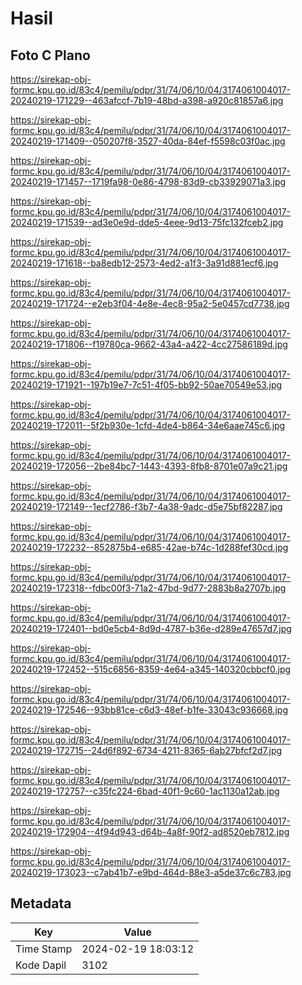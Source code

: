 # Hasil

## Foto C Plano

https://sirekap-obj-formc.kpu.go.id/83c4/pemilu/pdpr/31/74/06/10/04/3174061004017-20240219-171229--463afccf-7b19-48bd-a398-a920c81857a6.jpg

https://sirekap-obj-formc.kpu.go.id/83c4/pemilu/pdpr/31/74/06/10/04/3174061004017-20240219-171409--050207f8-3527-40da-84ef-f5598c03f0ac.jpg

https://sirekap-obj-formc.kpu.go.id/83c4/pemilu/pdpr/31/74/06/10/04/3174061004017-20240219-171457--1719fa98-0e86-4798-83d9-cb33929071a3.jpg

https://sirekap-obj-formc.kpu.go.id/83c4/pemilu/pdpr/31/74/06/10/04/3174061004017-20240219-171539--ad3e0e9d-dde5-4eee-9d13-75fc132fceb2.jpg

https://sirekap-obj-formc.kpu.go.id/83c4/pemilu/pdpr/31/74/06/10/04/3174061004017-20240219-171618--ba8edb12-2573-4ed2-a1f3-3a91d881ecf6.jpg

https://sirekap-obj-formc.kpu.go.id/83c4/pemilu/pdpr/31/74/06/10/04/3174061004017-20240219-171724--e2eb3f04-4e8e-4ec8-95a2-5e0457cd7738.jpg

https://sirekap-obj-formc.kpu.go.id/83c4/pemilu/pdpr/31/74/06/10/04/3174061004017-20240219-171806--f19780ca-9662-43a4-a422-4cc27586189d.jpg

https://sirekap-obj-formc.kpu.go.id/83c4/pemilu/pdpr/31/74/06/10/04/3174061004017-20240219-171921--197b19e7-7c51-4f05-bb92-50ae70549e53.jpg

https://sirekap-obj-formc.kpu.go.id/83c4/pemilu/pdpr/31/74/06/10/04/3174061004017-20240219-172011--5f2b930e-1cfd-4de4-b864-34e6aae745c6.jpg

https://sirekap-obj-formc.kpu.go.id/83c4/pemilu/pdpr/31/74/06/10/04/3174061004017-20240219-172056--2be84bc7-1443-4393-8fb8-8701e07a9c21.jpg

https://sirekap-obj-formc.kpu.go.id/83c4/pemilu/pdpr/31/74/06/10/04/3174061004017-20240219-172149--1ecf2786-f3b7-4a38-9adc-d5e75bf82287.jpg

https://sirekap-obj-formc.kpu.go.id/83c4/pemilu/pdpr/31/74/06/10/04/3174061004017-20240219-172232--852875b4-e685-42ae-b74c-1d288fef30cd.jpg

https://sirekap-obj-formc.kpu.go.id/83c4/pemilu/pdpr/31/74/06/10/04/3174061004017-20240219-172318--fdbc00f3-71a2-47bd-9d77-2883b8a2707b.jpg

https://sirekap-obj-formc.kpu.go.id/83c4/pemilu/pdpr/31/74/06/10/04/3174061004017-20240219-172401--bd0e5cb4-8d9d-4787-b36e-d289e47657d7.jpg

https://sirekap-obj-formc.kpu.go.id/83c4/pemilu/pdpr/31/74/06/10/04/3174061004017-20240219-172452--515c6856-8359-4e64-a345-140320cbbcf0.jpg

https://sirekap-obj-formc.kpu.go.id/83c4/pemilu/pdpr/31/74/06/10/04/3174061004017-20240219-172546--93bb81ce-c6d3-48ef-b1fe-33043c936668.jpg

https://sirekap-obj-formc.kpu.go.id/83c4/pemilu/pdpr/31/74/06/10/04/3174061004017-20240219-172715--24d6f892-6734-4211-8365-6ab27bfcf2d7.jpg

https://sirekap-obj-formc.kpu.go.id/83c4/pemilu/pdpr/31/74/06/10/04/3174061004017-20240219-172757--c35fc224-6bad-40f1-9c60-1ac1130a12ab.jpg

https://sirekap-obj-formc.kpu.go.id/83c4/pemilu/pdpr/31/74/06/10/04/3174061004017-20240219-172904--4f94d943-d64b-4a8f-90f2-ad8520eb7812.jpg

https://sirekap-obj-formc.kpu.go.id/83c4/pemilu/pdpr/31/74/06/10/04/3174061004017-20240219-173023--c7ab41b7-e9bd-464d-88e3-a5de37c6c783.jpg


## Metadata

| Key        | Value               |
| ---------- | ------------------- |
| Time Stamp | 2024-02-19 18:03:12 |
| Kode Dapil | 3102                |



